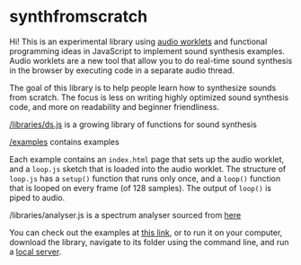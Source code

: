 # synthfromscratch

Hi! This is an experimental library using [audio worklets](https://webaudio.github.io/web-audio-api/#AudioWorklet) and functional programming ideas in JavaScript to implement sound synthesis examples. Audio worklets are a new tool that allow you to do real-time sound synthesis in the browser by executing code in a separate audio thread.

The goal of this library is to help people learn how to synthesize sounds from scratch. The focus is less on writing highly optimized sound synthesis code, and more on readability and beginner friendliness.

[/libraries/ds.js](https://github.com/aatishb/synthfromscratch/blob/master/libraries/dsp.js) is a growing library of functions for sound synthesis

[/examples](https://github.com/aatishb/synthfromscratch/blob/master/examples) contains examples

Each example contains an `index.html` page that sets up the audio worklet, and a `loop.js` sketch that is loaded into the audio worklet. The structure of `loop.js` has a `setup()` function that runs only once, and a `loop()` function that is looped on every frame (of 128 samples). The output of `loop()` is piped to audio.

/libraries/analyser.js is a spectrum analyser sourced from [here](https://codepen.io/ContemporaryInsanity/pen/Mwvqpb)

You can check out the examples at [this link](https://aatishb.com/synthfromscratch/), or to run it on your computer, download the library, navigate to its folder using the command line, and run a [local server](https://github.com/processing/p5.js/wiki/Local-server).